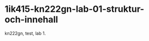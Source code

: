 1ik415-kn222gn-lab-01-struktur-och-innehall
===========================================

kn222gn, test, lab 1.
